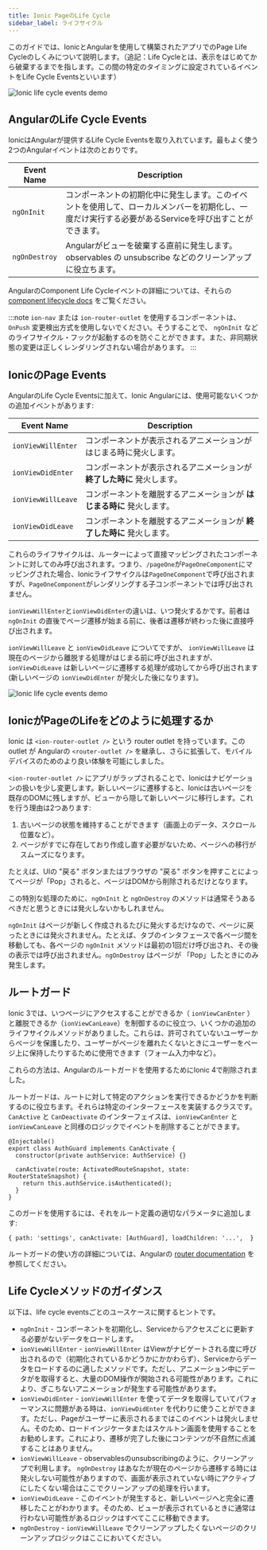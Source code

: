 ```yaml
---
title: Ionic PageのLife Cycle
sidebar_label: ライフサイクル
---
```


<head>
  <title>AngularのページコンポーネントのLife Cycle - すべてのイベントのドキュメンテーション</title>
  <meta
    name="description"
    content="This guide covers how the page life cycle works in an Ionic app built with Angular. Learn how Ionic embraces life cycle events provided by Angular components."
  />
</head>

このガイドでは、IonicとAngularを使用して構築されたアプリでのPage Life Cycleのしくみについて説明します。（追記：Life Cycleとは、表示をはじめてから破棄するまでを指します。この間の特定のタイミングに設定されているイベントをLife Cycle Eventsといいます）

![Ionic life cycle events demo](/img/guides/lifecycle/ioniclifecycle.png)

## AngularのLife Cycle Events

IonicはAngularが提供するLife Cycle Eventsを取り入れています。最もよく使う2つのAngularイベントは次のとおりです。

| Event Name    | Description                                                                                                                                                 |
| ------------- | ----------------------------------------------------------------------------------------------------------------------------------------------------------- |
| `ngOnInit` | コンポーネントの初期化中に発生します。このイベントを使用して、ローカルメンバーを初期化し、一度だけ実行する必要があるServiceを呼び出すことができます。 |
| `ngOnDestroy`  | Angularがビューを破棄する直前に発生します。 observables の unsubscribe などのクリーンアップに役立ちます。 |

AngularのComponent Life Cycleイベントの詳細については、それらの [component lifecycle docs](https://angular.jp/guide/lifecycle-hooks) をご覧ください。

:::note
`ion-nav` または `ion-router-outlet` を使用するコンポーネントは、 `OnPush` 変更検出方式を使用しないでください。そうすることで、 `ngOnInit` などのライフサイクル・フックが起動するのを防ぐことができます。また、非同期状態の変更は正しくレンダリングされない場合があります。
:::

## IonicのPage Events

AngularのLife Cycle Eventsに加えて、Ionic Angularには、使用可能ないくつかの追加イベントがあります:

| Event Name         | Description                                                        |
| ------------------ | ------------------------------------------------------------------ |
| `ionViewWillEnter` | コンポーネントが表示されるアニメーションがはじまる時に発火します。 |
| `ionViewDidEnter`  | コンポーネントが表示されるアニメーションが __終了した時に__ 発火します。 |
| `ionViewWillLeave` | コンポーネントを離脱するアニメーションが __はじまる時に__ 発火します。  |
| `ionViewDidLeave`  | コンポーネントを離脱するアニメーションが __終了した時に__ 発火します。 |

これらのライフサイクルは、ルーターによって直接マッピングされたコンポーネントに対してのみ呼び出されます。つまり、`/pageOne`が`PageOneComponent`にマッピングされた場合、Ionicライフサイクルは`PageOneComponent`で呼び出されますが、`PageOneComponent`がレンダリングする子コンポーネントでは呼び出されません。

`ionViewWillEnter`と`ionViewDidEnter`の違いは、いつ発火するかです。前者は `ngOnInit` の直後でページ遷移が始まる前に、後者は遷移が終わった後に直接呼び出されます。

`ionViewWillLeave` と `ionViewDidLeave` についてですが、 `ionViewWillLeave` は現在のページから離脱する処理がはじまる前に呼び出されますが、 `ionViewDidLeave` は新しいページに遷移する処理が成功してから呼び出されます (新しいページの `ionViewDidEnter` が発火した後になります)。

![Ionic life cycle events demo](/img/guides/lifecycle/ioniclifecycle.gif)

## IonicがPageのLifeをどのように処理するか

Ionic は `<ion-router-outlet />` という router outlet を持っています。この outlet が Angularの `<router-outlet />` を継承し、さらに拡張して、モバイルデバイスのためのより良い体験を可能にしました。

`<ion-router-outlet />` にアプリがラップされることで、Ionicはナビゲーションの扱いを少し変更します。新しいページに遷移すると、Ionicは古いページを既存のDOMに残しますが、ビューから隠して新しいページに移行します。これを行う理由は2つあります:

1) 古いページの状態を維持することができます（画面上のデータ、スクロール位置など）。
2) ページがすでに存在しており作成し直す必要がないため、ページへの移行がスムーズになります。

たとえば、UIの "戻る" ボタンまたはブラウザの "戻る" ボタンを押すことによってページが「Pop」されると、ページはDOMから削除されるだけとなります。

この特別な処理のために、`ngOnInit` と `ngOnDestroy` のメソッドは通常そうあるべきだと思うときには発火しないかもしれません。

`ngOnInit` はページが新しく作成されるたびに発火するだけなので、ページに戻ったときには発火されません。たとえば、タブのインタフェースで各ページ間を移動しても、各ページの `ngOnInit` メソッドは最初の1回だけ呼び出され、その後の表示では呼び出されません。`ngOnDestroy` はページが 「Pop」したときにのみ発生します。

## ルートガード

Ionic 3では、いつページにアクセスすることができるか（ `ionViewCanEnter` ）と離脱できるか（`ionViewCanLeave`）を制御するのに役立つ、いくつかの追加のライフサイクルメソッドがありました。これらは、許可されていないユーザーからページを保護したり、ユーザーがページを離れたくないときにユーザーをページ上に保持したりするために使用できます（フォーム入力中など）。

これらの方法は、Angularのルートガードを使用するためにIonic 4で削除されました。

ルートガードは、ルートに対して特定のアクションを実行できるかどうかを判断するのに役立ちます。それらは特定のインターフェースを実装するクラスです。`CanActive` と `CanDeactivate` のインターフェイスは、`ionViewCanEnter` と `ionViewCanLeave` と同様のロジックでイベントを削除することができます。

```tsx
@Injectable()
export class AuthGuard implements CanActivate {
  constructor(private authService: AuthService) {}

  canActivate(route: ActivatedRouteSnapshot, state: RouterStateSnapshot) {
    return this.authService.isAuthenticated();
  }
}
```

このガードを使用するには、それをルート定義の適切なパラメータに追加します:

```tsx
{ path: 'settings', canActivate: [AuthGuard], loadChildren: '...',  }
```

ルートガードの使い方の詳細については、Angularの [router documentation](https://angular.jp/guide/router) を参照してください。

## Life Cycleメソッドのガイダンス

以下は、life cycle eventsごとのユースケースに関するヒントです。

- `ngOnInit` - コンポーネントを初期化し、Serviceからアクセスごとに更新する必要がないデータをロードします。
- `ionViewWillEnter` - `ionViewWillEnter` はViewがナビゲートされる度に呼び出されるので（初期化されているかどうかにかかわらず）、Serviceからデータをロードするのに適したメソッドです。ただし、アニメーション中にデータがを取得すると、大量のDOM操作が開始される可能性があります。これにより、ぎこちないアニメーションが発生する可能性があります。
- `ionViewDidEnter` - `ionViewWillEnter` を使ってデータを取得していてパフォーマンスに問題がある時は、`ionViewDidEnter` を代わりに使うことができます。ただし、Pageがユーザーに表示されるまではこのイベントは発火しません。そのため、ロードインジケータまたはスケルトン画面を使用することをお勧めします。これにより、遷移が完了した後にコンテンツが不自然に点滅することはありません。
- `ionViewWillLeave` - observablesのunsubscribingのように、クリーンアップで利用します。 `ngOnDestroy` はあなたが現在のページから遷移する時には発火しない可能性がありますので、画面が表示されていない時にアクティブにしたくない場合はここでクリーンアップの処理を行います。
- `ionViewDidLeave` - このイベントが発生すると、新しいページへと完全に遷移したことがわかります。そのため、ビューが表示されているときに通常は行わない可能性があるロジックはすべてここに移動できます。
- `ngOnDestroy` - `ionViewWillLeave` でクリーンアップしたくないページのクリーンアップロジックはここにおいてください。
